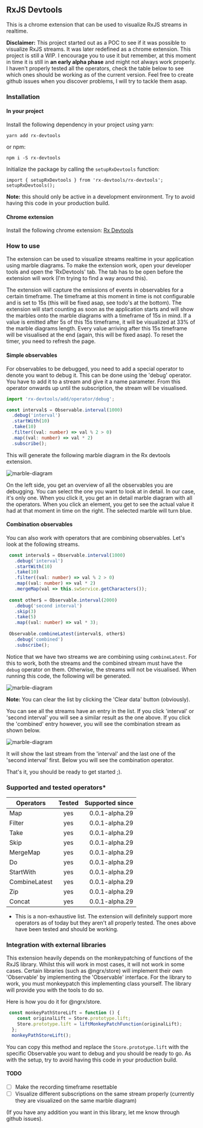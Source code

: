 ## RxJS Devtools

This is a chrome extension that can be used to visualize RxJS streams in realtime. 

**Disclaimer:** This project started out as a POC to see if it was possible to visualize RxJS streams. It was later redefined as a chrome extension. This project is still a WIP. I encourage you to use it but remember, at this moment in time it is still in **an early alpha phase** and might not always work properly. I haven't properly tested all the operators, check the table below to see which ones should be working as of the current version. Feel free to create github issues when you discover problems, I will try to tackle them asap. 
 
### Installation

#### In your project

Install the following dependency in your project using yarn:

```yarn add rx-devtools```

or npm:

```npm i -S rx-devtools```

Initialize the package by calling the `setupRxDevtools` function:

```
import { setupRxDevtools } from 'rx-devtools/rx-devtools';
setupRxDevtools();
```

**Note:** this should only be active in a development environment. Try to avoid having this code in your production build.

#### Chrome extension

Install the following chrome extension:
<a href="https://chrome.google.com/webstore/detail/rxjs-developer-tools/dedeglckjaldaochjmnochcfamanokie" target="_blank">Rx Devtools</a>

### How to use

The extension can be used to visualize streams realtime in your application using marble diagrams. To make the extension work, open your developer tools and open the 'RxDevtools' tab. The tab has to be open before the extension will work (I'm trying to find a way around this). 

The extension will capture the emissions of events in observables for a certain timeframe. The timeframe at this moment in time is not configurable and is set to 15s (this will be fixed asap, see todo's at the bottom). The extension will start counting as soon as the application starts and will show the marbles onto the marble diagrams with a timeframe of 15s in mind. If a value is emitted after 5s of this 15s timeframe, it will be visualized at 33% of the marble diagrams length. Every value arriving after this 15s timeframe will be visualised at the end (again, this will be fixed asap). To reset the timer, you need to refresh the page.

#### Simple observables

For observables to be debugged, you need to add a special operator to denote you want to debug it. This can be done using the 'debug' operator. You have to add it to a stream and give it a name parameter. From this operator onwards up until the subscription, the stream will be visualised.
 
```typescript
import 'rx-devtools/add/operator/debug';

const interval$ = Observable.interval(1000)
  .debug('interval')
  .startWith(10)
  .take(10)
  .filter((val: number) => val % 2 > 0)
  .map((val: number) => val * 2)
  .subscribe();
```

This will generate the following marble diagram in the Rx devtools extension.

![marble-diagram](https://www.dropbox.com/s/7jbl6wdavlhned5/Screenshot%202017-08-02%2020.40.52.png?raw=1)

On the left side, you get an overview of all the observables you are debugging. You can select the one you want to look at in detail. In our case, it's only one. When you click it, you get an in detail marble diagram with all the operators. When you click an element, you get to see the actual value it had at that moment in time on the right. The selected marble will turn blue.

#### Combination observables

You can also work with operators that are combining observables. Let's look at the following streams.

```typescript
 const interval$ = Observable.interval(1000)
   .debug('interval')
   .startWith(10)
   .take(10)
   .filter((val: number) => val % 2 > 0)
   .map((val: number) => val * 2)
   .mergeMap(val => this.swService.getCharacters());
   
 const other$ = Observable.interval(2000)
   .debug('second interval')
   .skip(3)
   .take(5)
   .map((val: number) => val * 3);
   
 Observable.combineLatest(interval$, other$)
   .debug('combined')
   .subscribe();
```

Notice that we have two streams we are combining using `combineLatest`. For this to work, both the streams and the combined stream must have the `debug` operator on them. Otherwise, the streams will not be visualised. When running this code, the following will be generated.

![marble-diagram](https://www.dropbox.com/s/6z4c7bftc74gf6m/Screenshot%202017-08-02%2020.54.06.png?raw=1)

**Note:** You can clear the list by clicking the 'Clear data' button (obviously).

You can see all the streams have an entry in the list. If you click 'interval' or 'second interval' you will see a similar result as the one above. If you click the 'combined' entry however, you will see the combination stream as shown below.

![marble-diagram](https://www.dropbox.com/s/ptygvg00ixfi6xk/Screenshot%202017-08-02%2020.56.52.png?raw=1)

It will show the last stream from the 'interval' and the last one of the 'second interval' first. Below you will see the combination operator. 

That's it, you should be ready to get started ;).

### Supported and tested operators*

| Operators        | Tested           | Supported since |
| ------------- |:-------------:| -----:|
| Map      |yes|0.0.1-alpha.29|
| Filter      | yes|  0.0.1-alpha.29 |
| Take | yes     |    0.0.1-alpha.29 |
| Skip | yes     |    0.0.1-alpha.29 |
| MergeMap | yes     |    0.0.1-alpha.29 |
| Do | yes     |    0.0.1-alpha.29 |
| StartWith | yes     |    0.0.1-alpha.29 |
| CombineLatest | yes     |    0.0.1-alpha.29 |
| Zip | yes     |    0.0.1-alpha.29 |
| Concat | yes     |    0.0.1-alpha.29 |

* This is a non-exhaustive list. The extension will definitely support more operators as of today but they aren't all properly tested. The ones above have been tested and should be working.


### Integration with external libraries

This extension heavily depends on the monkeypatching of functions of the RxJS library. Whilst this will work in most cases, it will not work in some cases. Certain libraries (such as @ngrx/store) will implement their own 'Observable' by implementing the 'Observable' interface. For the library to work, you must monkeypatch this implementing class yourself. The library will provide you with the tools to do so.

Here is how you do it for @ngrx/store.

```typescript
 const monkeyPathStoreLift = function () {
    const originalLift = Store.prototype.lift;
    Store.prototype.lift = liftMonkeyPatchFunction(originalLift);
  };
  monkeyPathStoreLift();
```

You can copy this method and replace the `Store.prototype.lift` with the specific Observable you want to debug and you should be ready to go. As with the setup, try to avoid having this code in your production build.

#### TODO

- [ ] Make the recording timeframe resettable
- [ ] Visualize different subscriptions on the same stream properly (currently they are visualized on the same marble diagram)

(If you have any addition you want in this library, let me know through github issues).
